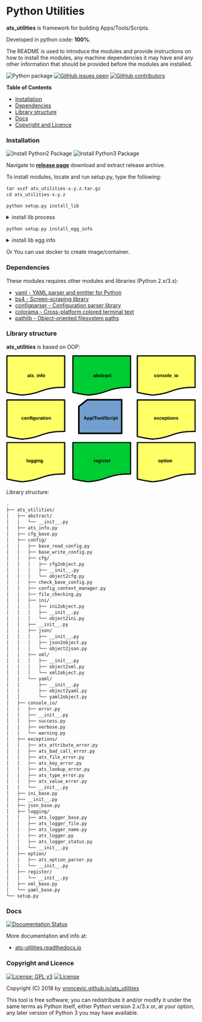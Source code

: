 # Python Utilities

**ats_utilities** is framework for building Apps/Tools/Scripts.

Developed in python code: **100%**.

The README is used to introduce the modules and provide instructions on
how to install the modules, any machine dependencies it may have and any
other information that should be provided before the modules are installed.

![Python package](https://github.com/vroncevic/ats_utilities/workflows/Python%20package%20ats_utilities/badge.svg?branch=master) [![GitHub issues open](https://img.shields.io/github/issues/vroncevic/ats_utilities.svg)](https://github.com/vroncevic/ats_utilities/issues) [![GitHub contributors](https://img.shields.io/github/contributors/vroncevic/ats_utilities.svg)](https://github.com/vroncevic/ats_utilities/graphs/contributors)

<!-- START doctoc generated TOC please keep comment here to allow auto update -->
<!-- DON'T EDIT THIS SECTION, INSTEAD RE-RUN doctoc TO UPDATE -->
**Table of Contents**

- [Installation](#installation)
- [Dependencies](#dependencies)
- [Library structure](#library-structure)
- [Docs](#docs)
- [Copyright and Licence](#copyright-and-licence)

<!-- END doctoc generated TOC please keep comment here to allow auto update -->

### Installation

![Install Python2 Package](https://github.com/vroncevic/ats_utilities/workflows/Install%20Python2%20Package%20ats_utilities/badge.svg?branch=master) ![Install Python3 Package](https://github.com/vroncevic/ats_utilities/workflows/Install%20Python3%20Package%20ats_utilities/badge.svg?branch=master)

Navigate to **[release page](https://github.com/vroncevic/ats_utilities/releases)** download and extract release archive.

To install modules, locate and run setup.py, type the following:
```
tar xvzf ats_utilities-x.y.z.tar.gz
cd ats_utilities-x.y.z
```

```
python setup.py install_lib
```
<details>
  <summary>install lib process</summary>

```bash
root@debtux:/data/dev/python/ats_utilities/github/ats_utilities# python setup.py install_lib
running install_lib
running build_py
creating build
creating build/lib.linux-x86_64-2.7
creating build/lib.linux-x86_64-2.7/ats_utilities
copying ats_utilities/__init__.py -> build/lib.linux-x86_64-2.7/ats_utilities
copying ats_utilities/xml_base.py -> build/lib.linux-x86_64-2.7/ats_utilities
copying ats_utilities/yaml_base.py -> build/lib.linux-x86_64-2.7/ats_utilities
copying ats_utilities/ini_base.py -> build/lib.linux-x86_64-2.7/ats_utilities
copying ats_utilities/cfg_base.py -> build/lib.linux-x86_64-2.7/ats_utilities
copying ats_utilities/json_base.py -> build/lib.linux-x86_64-2.7/ats_utilities
copying ats_utilities/ats_info.py -> build/lib.linux-x86_64-2.7/ats_utilities
creating build/lib.linux-x86_64-2.7/ats_utilities/abstract
copying ats_utilities/abstract/__init__.py -> build/lib.linux-x86_64-2.7/ats_utilities/abstract
creating build/lib.linux-x86_64-2.7/ats_utilities/config
copying ats_utilities/config/base_read_config.py -> build/lib.linux-x86_64-2.7/ats_utilities/config
copying ats_utilities/config/check_base_config.py -> build/lib.linux-x86_64-2.7/ats_utilities/config
copying ats_utilities/config/config_context_manager.py -> build/lib.linux-x86_64-2.7/ats_utilities/config
copying ats_utilities/config/__init__.py -> build/lib.linux-x86_64-2.7/ats_utilities/config
copying ats_utilities/config/file_checking.py -> build/lib.linux-x86_64-2.7/ats_utilities/config
copying ats_utilities/config/base_write_config.py -> build/lib.linux-x86_64-2.7/ats_utilities/config
creating build/lib.linux-x86_64-2.7/ats_utilities/config/cfg
copying ats_utilities/config/cfg/object2cfg.py -> build/lib.linux-x86_64-2.7/ats_utilities/config/cfg
copying ats_utilities/config/cfg/cfg2object.py -> build/lib.linux-x86_64-2.7/ats_utilities/config/cfg
copying ats_utilities/config/cfg/__init__.py -> build/lib.linux-x86_64-2.7/ats_utilities/config/cfg
creating build/lib.linux-x86_64-2.7/ats_utilities/config/ini
copying ats_utilities/config/ini/ini2object.py -> build/lib.linux-x86_64-2.7/ats_utilities/config/ini
copying ats_utilities/config/ini/object2ini.py -> build/lib.linux-x86_64-2.7/ats_utilities/config/ini
copying ats_utilities/config/ini/__init__.py -> build/lib.linux-x86_64-2.7/ats_utilities/config/ini
creating build/lib.linux-x86_64-2.7/ats_utilities/config/json
copying ats_utilities/config/json/object2json.py -> build/lib.linux-x86_64-2.7/ats_utilities/config/json
copying ats_utilities/config/json/__init__.py -> build/lib.linux-x86_64-2.7/ats_utilities/config/json
copying ats_utilities/config/json/json2object.py -> build/lib.linux-x86_64-2.7/ats_utilities/config/json
creating build/lib.linux-x86_64-2.7/ats_utilities/config/xml
copying ats_utilities/config/xml/xml2object.py -> build/lib.linux-x86_64-2.7/ats_utilities/config/xml
copying ats_utilities/config/xml/object2xml.py -> build/lib.linux-x86_64-2.7/ats_utilities/config/xml
copying ats_utilities/config/xml/__init__.py -> build/lib.linux-x86_64-2.7/ats_utilities/config/xml
creating build/lib.linux-x86_64-2.7/ats_utilities/config/yaml
copying ats_utilities/config/yaml/__init__.py -> build/lib.linux-x86_64-2.7/ats_utilities/config/yaml
copying ats_utilities/config/yaml/yaml2object.py -> build/lib.linux-x86_64-2.7/ats_utilities/config/yaml
copying ats_utilities/config/yaml/object2yaml.py -> build/lib.linux-x86_64-2.7/ats_utilities/config/yaml
creating build/lib.linux-x86_64-2.7/ats_utilities/console_io
copying ats_utilities/console_io/warning.py -> build/lib.linux-x86_64-2.7/ats_utilities/console_io
copying ats_utilities/console_io/verbose.py -> build/lib.linux-x86_64-2.7/ats_utilities/console_io
copying ats_utilities/console_io/__init__.py -> build/lib.linux-x86_64-2.7/ats_utilities/console_io
copying ats_utilities/console_io/success.py -> build/lib.linux-x86_64-2.7/ats_utilities/console_io
copying ats_utilities/console_io/error.py -> build/lib.linux-x86_64-2.7/ats_utilities/console_io
creating build/lib.linux-x86_64-2.7/ats_utilities/exceptions
copying ats_utilities/exceptions/ats_lookup_error.py -> build/lib.linux-x86_64-2.7/ats_utilities/exceptions
copying ats_utilities/exceptions/__init__.py -> build/lib.linux-x86_64-2.7/ats_utilities/exceptions
copying ats_utilities/exceptions/ats_bad_call_error.py -> build/lib.linux-x86_64-2.7/ats_utilities/exceptions
copying ats_utilities/exceptions/ats_value_error.py -> build/lib.linux-x86_64-2.7/ats_utilities/exceptions
copying ats_utilities/exceptions/ats_type_error.py -> build/lib.linux-x86_64-2.7/ats_utilities/exceptions
copying ats_utilities/exceptions/ats_key_error.py -> build/lib.linux-x86_64-2.7/ats_utilities/exceptions
copying ats_utilities/exceptions/ats_attribute_error.py -> build/lib.linux-x86_64-2.7/ats_utilities/exceptions
copying ats_utilities/exceptions/ats_file_error.py -> build/lib.linux-x86_64-2.7/ats_utilities/exceptions
creating build/lib.linux-x86_64-2.7/ats_utilities/logging
copying ats_utilities/logging/ats_logger_status.py -> build/lib.linux-x86_64-2.7/ats_utilities/logging
copying ats_utilities/logging/__init__.py -> build/lib.linux-x86_64-2.7/ats_utilities/logging
copying ats_utilities/logging/ats_logger.py -> build/lib.linux-x86_64-2.7/ats_utilities/logging
copying ats_utilities/logging/ats_logger_name.py -> build/lib.linux-x86_64-2.7/ats_utilities/logging
copying ats_utilities/logging/ats_logger_file.py -> build/lib.linux-x86_64-2.7/ats_utilities/logging
copying ats_utilities/logging/ats_logger_base.py -> build/lib.linux-x86_64-2.7/ats_utilities/logging
creating build/lib.linux-x86_64-2.7/ats_utilities/option
copying ats_utilities/option/ats_option_parser.py -> build/lib.linux-x86_64-2.7/ats_utilities/option
copying ats_utilities/option/__init__.py -> build/lib.linux-x86_64-2.7/ats_utilities/option
creating build/lib.linux-x86_64-2.7/ats_utilities/register
copying ats_utilities/register/__init__.py -> build/lib.linux-x86_64-2.7/ats_utilities/register
root@debtux:/data/dev/python/ats_utilities/github/ats_utilities#
```
</details>

```
python setup.py install_egg_info
```
<details>
  <summary>install lib egg info</summary>

```bash
root@debtux:/data/dev/python/ats_utilities/github/ats_utilities# python setup.py install_egg_info
running install_egg_info
running egg_info
creating ats_utilities.egg-info
writing ats_utilities.egg-info/PKG-INFO
writing top-level names to ats_utilities.egg-info/top_level.txt
writing dependency_links to ats_utilities.egg-info/dependency_links.txt
writing manifest file 'ats_utilities.egg-info/SOURCES.txt'
reading manifest file 'ats_utilities.egg-info/SOURCES.txt'
writing manifest file 'ats_utilities.egg-info/SOURCES.txt'
removing '/usr/local/lib/python2.7/dist-packages/ats_utilities-1.0.2.egg-info' (and everything under it)
Copying ats_utilities.egg-info to /usr/local/lib/python2.7/dist-packages/ats_utilities-1.0.2.egg-info
root@debtux:/data/dev/python/ats_utilities/github/ats_utilities#
```
</details>

Or You can use docker to create image/container.

### Dependencies

These modules requires other modules and libraries (Python 2.x/3.x):
* [yaml - YAML parser and emitter for Python](https://pypi.org/project/PyYAML/)
* [bs4 - Screen-scraping library](https://pypi.org/project/beautifulsoup4/)
* [configparser - Configuration parser library](https://pypi.org/project/configparser/)
* [colorama - Cross-platform colored terminal text](https://pypi.org/project/colorama/)
* [pathlib - Object-oriented filesystem paths](https://pypi.org/project/pathlib/)


### Library structure

**ats_utilities** is based on OOP:

![alt tag](https://raw.githubusercontent.com/vroncevic/ats_utilities/dev/docs/arch_flow_usage.png)

Library structure:
```
.
├── ats_utilities/
│   ├── abstract/
│   │   └── __init__.py
│   ├── ats_info.py
│   ├── cfg_base.py
│   ├── config/
│   │   ├── base_read_config.py
│   │   ├── base_write_config.py
│   │   ├── cfg/
│   │   │   ├── cfg2object.py
│   │   │   ├── __init__.py
│   │   │   └── object2cfg.py
│   │   ├── check_base_config.py
│   │   ├── config_context_manager.py
│   │   ├── file_checking.py
│   │   ├── ini/
│   │   │   ├── ini2object.py
│   │   │   ├── __init__.py
│   │   │   └── object2ini.py
│   │   ├── __init__.py
│   │   ├── json/
│   │   │   ├── __init__.py
│   │   │   ├── json2object.py
│   │   │   └── object2json.py
│   │   ├── xml/
│   │   │   ├── __init__.py
│   │   │   ├── object2xml.py
│   │   │   └── xml2object.py
│   │   └── yaml/
│   │       ├── __init__.py
│   │       ├── object2yaml.py
│   │       └── yaml2object.py
│   ├── console_io/
│   │   ├── error.py
│   │   ├── __init__.py
│   │   ├── success.py
│   │   ├── verbose.py
│   │   └── warning.py
│   ├── exceptions/
│   │   ├── ats_attribute_error.py
│   │   ├── ats_bad_call_error.py
│   │   ├── ats_file_error.py
│   │   ├── ats_key_error.py
│   │   ├── ats_lookup_error.py
│   │   ├── ats_type_error.py
│   │   ├── ats_value_error.py
│   │   └── __init__.py
│   ├── ini_base.py
│   ├── __init__.py
│   ├── json_base.py
│   ├── logging/
│   │   ├── ats_logger_base.py
│   │   ├── ats_logger_file.py
│   │   ├── ats_logger_name.py
│   │   ├── ats_logger.py
│   │   ├── ats_logger_status.py
│   │   └── __init__.py
│   ├── option/
│   │   ├── ats_option_parser.py
│   │   └── __init__.py
│   ├── register/
│   │   └── __init__.py
│   ├── xml_base.py
│   └── yaml_base.py
└── setup.py
```

### Docs

[![Documentation Status](https://readthedocs.org/projects/ats-utilities/badge/?version=latest)](https://ats-utilities.readthedocs.io/projects/ats-utilities/en/latest/?badge=latest)

More documentation and info at:

* [ats-utilities.readthedocs.io](https://ats-utilities.readthedocs.io/en/latest/)

### Copyright and Licence

[![License: GPL v3](https://img.shields.io/badge/License-GPLv3-blue.svg)](https://www.gnu.org/licenses/gpl-3.0) [![License](https://img.shields.io/badge/License-Apache%202.0-blue.svg)](https://opensource.org/licenses/Apache-2.0)

Copyright (C) 2018 by [vroncevic.github.io/ats_utilities](https://vroncevic.github.io/ats_utilities/)

This tool is free software; you can redistribute it and/or modify
it under the same terms as Python itself, either Python version 2.x/3.x or,
at your option, any later version of Python 3 you may have available.
